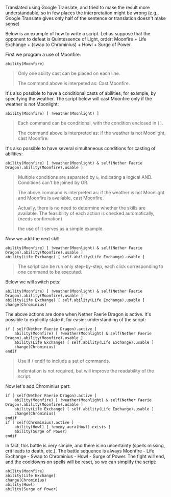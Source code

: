 Translated using Google Translate, and tried to make the result more understandable, so in few places the
interpretation might be wrong (e.g., Google Translate gives only half of the sentence or translation doesn't make sense)

Below is an example of how to write a script. Let us suppose that the opponent to defeat is Quintessence of Light,
order: Moonfire + Life Exchange + (swap to Chrominius) + Howl + Surge of Power.

First we program a use of Moonfire:

```
ability(Moonfire)
```

> Only one ability cast can be placed on each line.
>
> The command above is interpeted as: Cast Moonfire.

It's also possible to have a conditional casts of abilities, for example, by specifying the weather. The script
below will cast Moonfire only if the weather is not Moonlight:

```
ability(Moonfire) [ !weather(Moonlight) ]
```

> Each command can be conditional, with the condition enclosed in `[]`.
>
> The command above is interpreted as: if the weather is not Moonlight, cast Moonfire.

It's also possible to have several simultaneous conditions for casting of abilities:

```
ability(Moonfire) [ !weather(Moonlight) & self(Nether Faerie Dragon).ability(Moonfire).usable ]
```

> Multiple conditions are separated by `&`, indicating a logical AND. Conditions can't be joined by OR.
>
> The above command is interpreted as: if the weather is not Moonlight and Moonfire is available, cast Moonfire.
>
> Actually, there is no need to determine whether the skills are available. The feasibility of each action is checked automatically, (needs confirmation)
>
> the use of it serves as a simple example.

Now we add the next skill:

```
ability(Moonfire) [ !weather(Moonlight) & self(Nether Faerie Dragon).ability(Moonfire).usable ]
ability(Life Exchange) [ self.ability(Life Exchange).usable ]
```

> The script can be run only step-by-step, each click corresponding to one command to be executed.

Below we will switch pets:

```
ability(Moonfire) [ !weather(Moonlight) & self(Nether Faerie Dragon).ability(Moonfire).usable ]
ability(Life Exchange) [ self.ability(Life Exchange).usable ]
change(Chrominius)
```

The above actions are done when Nether Faerie Dragon is active. It's possible to explicitly state it, for easier understanding of the script:

```
if [ self(Nether Faerie Dragon).active ]
	ability(Moonfire) [ !weather(Moonlight) & self(Nether Faerie Dragon).ability(Moonfire).usable ]
	ability(Life Exchange) [ self.ability(Life Exchange).usable ]
	change(Chrominius)
endif
```

> Use if / endif to include a set of commands.
>
> Indentation is not required, but will improve the readability of the script.

Now let's add Chrominius part:

```
if [ self(Nether Faerie Dragon).active ]
	ability(Moonfire) [ !weather(Moonlight) & self(Nether Faerie Dragon).ability(Moonfire).usable ]
	ability(Life Exchange) [ self.ability(Life Exchange).usable ]
	change(Chrominius)
endif
if [ self(Chrominius).active ]
    ability(Howl) [ !enemy.aura(Howl).exists ]
    ability(Surge of Power)
endif
```

In fact, this battle is very simple, and there is no uncertainty (spells missing, crit leads to death, etc.). The battle sequence is always Moonfire - 
Life Exchange - Swap to Chrominius - Howl - Surge of Power. The fight will end, and the cooldowns on spells will be reset, so we can simplify the script:

```
ability(Moonfire)
ability(Life Exchange)
change(Chrominius)
ability(Howl)
ability(Surge of Power)
```
